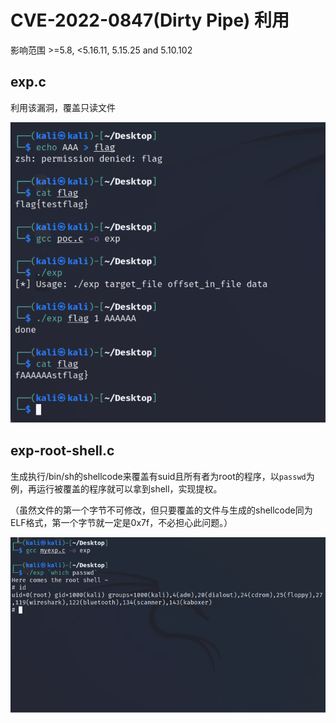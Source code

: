 # CVE-2022-0847(Dirty Pipe) 利用

影响范围 >=5.8, <5.16.11, 5.15.25 and 5.10.102

## exp.c

利用该漏洞，覆盖只读文件

![1](p1.png)  

## exp-root-shell.c

生成执行/bin/sh的shellcode来覆盖有suid且所有者为root的程序，以`passwd`为例，再运行被覆盖的程序就可以拿到shell，实现提权。

（虽然文件的第一个字节不可修改，但只要覆盖的文件与生成的shellcode同为ELF格式，第一个字节就一定是0x7f，不必担心此问题。）

![2](p2.png)  
